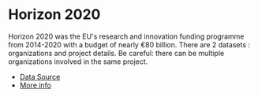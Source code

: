 # Horizon 2020
Horizon 2020 was the EU's research and innovation funding programme from 2014-2020 with a budget of nearly €80 billion. There are 2 datasets : organizations and project details. Be careful: there can be multiple organizations involved in the same project.

* [Data Source](https://data.europa.eu/data/datasets/cordish2020projects?locale=en)
* [More info](https://wayback.archive-it.org/12090/20220124075100/https:/ec.europa.eu/programmes/horizon2020/)
